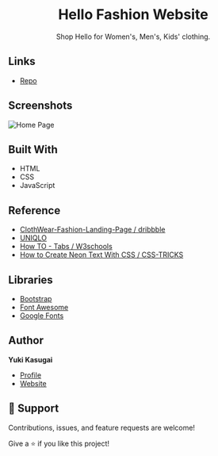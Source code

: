 <h1 align="center"> Hello Fashion Website</h1>

<p align="center"><project-description></p>
<p align="center">Shop Hello for Women's, Men's, Kids' clothing.</p>

## Links

- [Repo](https://github.com/Rohit19060/<project-name> "<Hello Fashion Website> Repo")

## Screenshots

![Home Page](/screenshots/1.png "Home Page")

## Built With

- HTML
- CSS
- JavaScript

## Reference

- [ClothWear-Fashion-Landing-Page / dribbble](https://dribbble.com/shots/19907205-ClothWear-Fashion-Landing-Page)
- [UNIQLO](https://www.uniqlo.com/ca/en/)
- [How TO - Tabs / W3schools](https://www.w3schools.com/howto/howto_js_tabs.asp)
- [How to Create Neon Text With CSS / CSS-TRICKS](https://css-tricks.com/how-to-create-neon-text-with-css/)

## Libraries

- [Bootstrap](https://getbootstrap.com/)
- [Font Awesome](https://fontawesome.com/)
- [Google Fonts](https://fonts.google.com/knowledge)

## Author

**Yuki Kasugai**

- [Profile](https://github.com/rohit19060 "Yuki Kasugai")
- [Website](https://kingtechnologies.in "Welcome")

## 🤝 Support

Contributions, issues, and feature requests are welcome!

Give a ⭐️ if you like this project!
